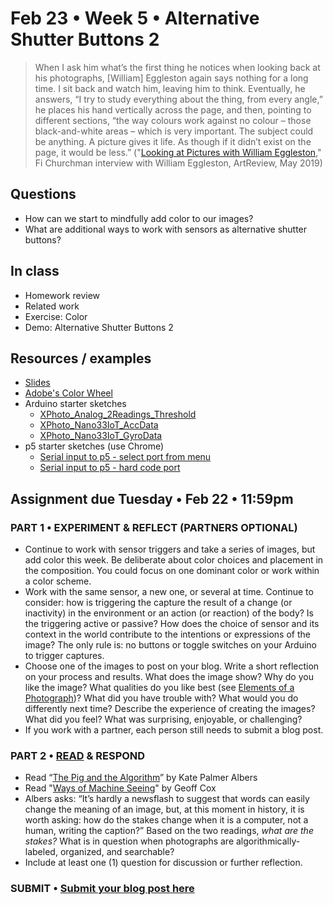 # Feb 23 • Week 5 • Alternative Shutter Buttons 2

>When I ask him what’s the first thing he notices when looking back at his photographs, [William] Eggleston again says nothing for a long time. I sit back and watch him, leaving him to think. Eventually, he answers, “I try to study everything about the thing, from every angle,” he places his hand vertically across the page, and then, pointing to different sections, “the way colours work against no colour – those black-and-white areas – which is very important. The subject could be anything. A picture gives it life. As though if it didn’t exist on the page, it would be less.” ("[Looking at Pictures with William Eggleston](https://artreview.com/ar-may-2019-feature-william-eggleston/)," Fi Churchman interview with William Eggleston, ArtReview, May 2019)

## Questions
- How can we start to mindfully add color to our images?
- What are additional ways to work with sensors as alternative shutter buttons?

## In class
- Homework review
- Related work
- Exercise: Color
- Demo: Alternative Shutter Buttons 2

## Resources / examples
- [Slides](https://drive.google.com/drive/u/0/folders/1YZtWK03TXGCoGmy7WeQYF-BBulZFAbHA)
- [Adobe's Color Wheel](https://color.adobe.com/create/color-wheel)
- Arduino starter sketches
    - [XPhoto_Analog_2Readings_Threshold](https://github.com/ellennickles/xphoto-s22/blob/main/schedule-assignments/week5/XPhoto_Analog_2Readings_Threshold.ino)
    - [XPhoto_Nano33IoT_AccData](https://github.com/ellennickles/xphoto-s22/blob/main/schedule-assignments/week5/XPhoto_Nano33IoT_AccData.ino)
    - [XPhoto_Nano33IoT_GyroData](https://github.com/ellennickles/xphoto-s22/blob/main/schedule-assignments/week5/XPhoto_Nano33IoT_GyroData.ino)
- p5 starter sketches (use Chrome) 
    - [Serial input to p5 - select port from menu](https://editor.p5js.org/enickles/sketches/Kn2UqZsFg)
    - [Serial input to p5 - hard code port](https://editor.p5js.org/enickles/sketches/TZ6GoIpxI)

## Assignment due Tuesday • Feb 22 • 11:59pm
### PART 1 • EXPERIMENT & REFLECT (PARTNERS OPTIONAL)
- Continue to work with sensor triggers and take a series of images, but add color this week. Be deliberate about color choices and placement in the composition. You could focus on one dominant color or work within a color scheme. 
- Work with the same sensor, a new one, or several at time. Continue to consider: how is triggering the capture the result of a change (or inactivity) in the environment or an action (or reaction) of the body? Is the triggering active or passive? How does the choice of sensor and its context in the world contribute to the intentions or expressions of the image? The only rule is: no buttons or toggle switches on your Arduino to trigger captures.
- Choose one of the images to post on your blog. Write a short reflection on your process and results. What does the image show? Why do you like the image? What qualities do you like best (see [Elements of a Photograph](https://github.com/ellennickles/xphoto-s22/blob/main/resources/photograph-elements.md))? What did you have trouble with? What would you do differently next time? Describe the experience of creating the images? What did you feel? What was surprising, enjoyable, or challenging?
- If you work with a partner, each person still needs to submit a blog post.

### PART 2 • [READ](https://drive.google.com/drive/u/0/folders/1YZtWK03TXGCoGmy7WeQYF-BBulZFAbHA) & RESPOND
- Read “[The Pig and the Algorithm](https://circulationexchange.org/articles/Pig_and_Algorithm.html)” by Kate Palmer Albers  
- Read "[Ways of Machine Seeing](https://unthinking.photography/articles/ways-of-machine-seeing)" by Geoff Cox
- Albers asks: “It’s hardly a newsflash to suggest that words can easily change the meaning of an image, but, at this moment in history, it is worth asking: how do the stakes change when it is a computer, not a human, writing the caption?” Based on the two readings, *what are the stakes?* What is in question when photographs are algorithmically-labeled, organized, and searchable?
- Include at least one (1) question for discussion or further reflection. 

### SUBMIT • [Submit your blog post here](https://forms.gle/JfwCTv7JqkieZ8yz8)
